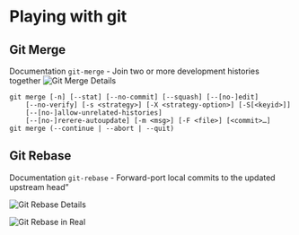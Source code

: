 # Playing with git

## Git Merge

Documentation `git-merge` - Join two or more development histories together
![Git Merge Details](../master/readme_data/git_merge.png)

```
git merge [-n] [--stat] [--no-commit] [--squash] [--[no-]edit]
	[--no-verify] [-s <strategy>] [-X <strategy-option>] [-S[<keyid>]]
	[--[no-]allow-unrelated-histories]
	[--[no-]rerere-autoupdate] [-m <msg>] [-F <file>] [<commit>…​]
git merge (--continue | --abort | --quit)
```

## Git Rebase

Documentation `git-rebase` - Forward-port local commits to the updated upstream head”

![Git Rebase Details](../master/readme_data/git_rebase.png)

![Git Rebase in Real](../master/readme_data/git_rebase_reality.png)
